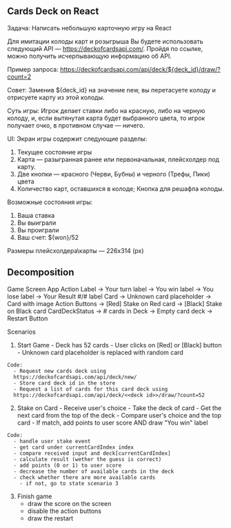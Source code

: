 ## Cards Deck on React
Задача: Написать небольшую карточную игру на React

Для имитации колоды карт и розыгрыша Вы будете использовать следующий API — https://deckofcardsapi.com/.
Пройдя по ссылке, можно получить исчерпывающую информацию об API.

Пример запроса:
https://deckofcardsapi.com/api/deck/${deck_id}/draw/?count=2

Совет: Заменив ${deck_id} на значение new, вы перетасуете колоду и отрисуете карту из этой колоды.

Суть игры:
Игрок делает ставки либо на красную, либо на черную колоду, и, если вытянутая карта будет выбранного цвета, то игрок получает очко, в противном случае — ничего.

UI:
Экран игры содержит следующие разделы:
1. Текущее состояние игры
2. Карта — разыгранная ранее или первоначальная, плейсхолдер под карту.
3. Две кнопки — красного (Черви, Бубны) и черного (Трефы, Пики) цвета
4. Количество карт, оставшихся в колоде; Кнопка для решафла колоды.

Возможные состояния игры:
1. Ваша ставка
2. Вы выиграли
3. Вы проиграли
4. Ваш счет: ${won}/52

Размеры плейсхолдера\карты — 226x314 (px)


## Decomposition

Game Screen
  App Action Label
    -> Your turn label
    -> You win label
    -> You lose label
    -> Your Result #/# label
  Card
    -> Unknown card placeholder
    -> Card with image
  Action Buttons
    -> [Red] Stake on Red card
    -> [Black] Stake on Black card
  CardDeckStatus
    -> # cards in Deck
    -> Empty card deck
      -> Restart Button

Scenarios
  1. Start Game
    - Deck has 52 cards
    - User clicks on [Red] or [Black] button
    - Unknown card placeholder is replaced with random card

    Code:
      - Request new cards deck using
      https://deckofcardsapi.com/api/deck/new/
      - Store card deck id in the store
      - Request a list of cards for this card deck using
      https://deckofcardsapi.com/api/deck/<<deck id>>/draw/?count=52

  2. Stake on Card
    - Receive user's choice
    - Take the deck of card
    - Get the next card from the top of the deck
    - Compare user's choice and the top card
    - If match, add points to user score AND draw "You win" label

    Code:
      - handle user stake event
      - get card under currentCardIndex index
      - compare received input and deck[currentCardIndex]
      - calculate result (wether the guess is correct)
      - add points (0 or 1) to user score
      - decrease the number of available cards in the deck
      - check whether there are more available cards
        - if not, go to state scenario 3

  3. Finish game
      - draw the score on the screen
      - disable the action buttons
      - draw the restart